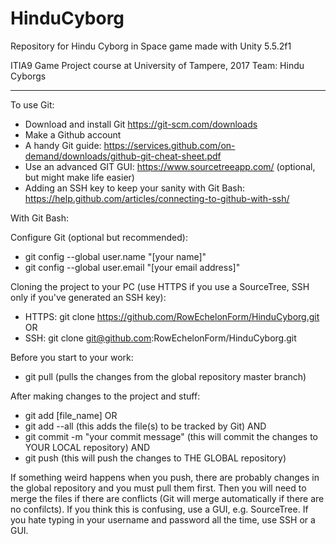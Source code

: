# HinduCyborg

Repository for Hindu Cyborg in Space game made with Unity 5.5.2f1

ITIA9 Game Project course at University of Tampere, 2017
Team: Hindu Cyborgs

-------------------------
To use Git:
- Download and install Git https://git-scm.com/downloads
- Make a Github account
- A handy Git guide: https://services.github.com/on-demand/downloads/github-git-cheat-sheet.pdf
- Use an advanced GIT GUI: https://www.sourcetreeapp.com/ (optional, but might make life easier)
- Adding an SSH key to keep your sanity with Git Bash: https://help.github.com/articles/connecting-to-github-with-ssh/

With Git Bash:

  Configure Git (optional but recommended):
  - git config --global user.name "[your name]"
  - git config --global user.email "[your email address]"

  Cloning the project to your PC (use HTTPS if you use a SourceTree, SSH only if you've generated an SSH key):
  - HTTPS: git clone https://github.com/RowEchelonForm/HinduCyborg.git
  OR
  - SSH: git clone git@github.com:RowEchelonForm/HinduCyborg.git

  Before you start to your work:
  - git pull
  (pulls the changes from the global repository master branch)

  After making changes to the project and stuff:
  - git add [file_name]
  OR
  - git add --all
  (this adds the file(s) to be tracked by Git)
  AND
  - git commit -m "your commit message"
  (this will commit the changes to YOUR LOCAL repository)
  AND
  - git push
  (this will push the changes to THE GLOBAL repository)
  
  If something weird happens when you push, there are probably changes in the global repository and you must pull them first. Then you will need to merge the files if there are conflicts (Git will merge automatically if there are no confilcts). If you think this is confusing, use a GUI, e.g. SourceTree. If you hate typing in your username and password all the time, use SSH or a GUI.
